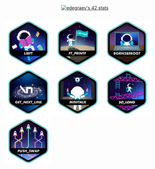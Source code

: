 <div align="center" style="display: grid; place-content: center;">

[![edegraev's 42 stats](https://badge.mediaplus.ma/darkblue/edegraev?1337Badge=off&UM6P=off)](https://github.com/oakoudad/badge42)

</div>

[<img src="badges/libfte.png"/>](https://github.com/enzodeg42/libft)
[<img src="badges/ft_printfe.png"/>](https://github.com/enzodeg42/ft_printf)
[<img src="badges/born2beroote.png"/>](https://github.com/enzodeg42/born2beroot)
[<img src="badges/get_next_linee.png"/>](https://github.com/enzodeg42/get_next_line)
[<img src="badges/minitalke.png"/>](https://github.com/enzodeg42/minitalk)
[<img src="badges/so_longe.png"/>](https://github.com/enzodeg42/so_long)
[<img src="badges/push_swape.png"/>](https://github.com/enzodeg42/push_swap)

